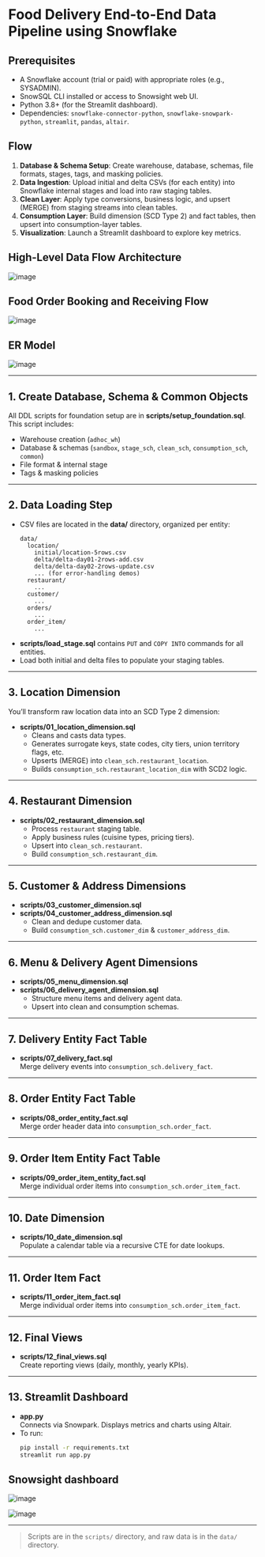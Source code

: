 # Food Delivery End-to-End Data Pipeline using Snowflake

## Prerequisites
- A Snowflake account (trial or paid) with appropriate roles (e.g., SYSADMIN).
- SnowSQL CLI installed or access to Snowsight web UI.
- Python 3.8+ (for the Streamlit dashboard).
- Dependencies: `snowflake-connector-python`, `snowflake-snowpark-python`, `streamlit`, `pandas`, `altair`.

## Flow
1. **Database & Schema Setup**: Create warehouse, database, schemas, file formats, stages, tags, and masking policies.  
2. **Data Ingestion**: Upload initial and delta CSVs (for each entity) into Snowflake internal stages and load into raw staging tables.  
3. **Clean Layer**: Apply type conversions, business logic, and upsert (MERGE) from staging streams into clean tables.  
4. **Consumption Layer**: Build dimension (SCD Type 2) and fact tables, then upsert into consumption-layer tables.  
5. **Visualization**: Launch a Streamlit dashboard to explore key metrics.

## High-Level Data Flow Architecture
![image](https://github.com/user-attachments/assets/5af814ca-9e51-4a41-af2c-7c249f84b7ad)

## Food Order Booking and Receiving Flow
![image](https://github.com/user-attachments/assets/14e5a652-7c7b-4ac3-aff8-5d565f9efdea)

## ER Model
![image](https://github.com/user-attachments/assets/1016538b-2831-41a4-86bf-f69dcdd176c3)


---

## 1. Create Database, Schema & Common Objects
All DDL scripts for foundation setup are in **scripts/setup_foundation.sql**.  
This script includes:
- Warehouse creation (`adhoc_wh`)
- Database & schemas (`sandbox`, `stage_sch`, `clean_sch`, `consumption_sch`, `common`)
- File format & internal stage
- Tags & masking policies

---

## 2. Data Loading Step
- CSV files are located in the **data/** directory, organized per entity:
  ```
  data/
    location/
      initial/location-5rows.csv
      delta/delta-day01-2rows-add.csv
      delta/delta-day02-2rows-update.csv
      ... (for error-handling demos)
    restaurant/
      ...
    customer/
      ...
    orders/
      ...
    order_item/
      ...
  ```
- **scripts/load_stage.sql** contains `PUT` and `COPY INTO` commands for all entities.
- Load both initial and delta files to populate your staging tables.

---

## 3. Location Dimension
You’ll transform raw location data into an SCD Type 2 dimension:
- **scripts/01_location_dimension.sql**  
  - Cleans and casts data types.
  - Generates surrogate keys, state codes, city tiers, union territory flags, etc.
  - Upserts (MERGE) into `clean_sch.restaurant_location`.
  - Builds `consumption_sch.restaurant_location_dim` with SCD2 logic.

---

## 4. Restaurant Dimension
- **scripts/02_restaurant_dimension.sql**  
  - Process `restaurant` staging table.
  - Apply business rules (cuisine types, pricing tiers).
  - Upsert into `clean_sch.restaurant`.
  - Build `consumption_sch.restaurant_dim`.

---

## 5. Customer & Address Dimensions
- **scripts/03_customer_dimension.sql**  
- **scripts/04_customer_address_dimension.sql**  
  - Clean and dedupe customer data.
  - Build `consumption_sch.customer_dim` & `customer_address_dim`.

---

## 6. Menu & Delivery Agent Dimensions
- **scripts/05_menu_dimension.sql**  
- **scripts/06_delivery_agent_dimension.sql**  
  - Structure menu items and delivery agent data.
  - Upsert into clean and consumption schemas.

---

## 7. Delivery Entity Fact Table
- **scripts/07_delivery_fact.sql**  
  Merge delivery events into `consumption_sch.delivery_fact`.

---

## 8. Order Entity Fact Table
- **scripts/08_order_entity_fact.sql**  
  Merge order header data into `consumption_sch.order_fact`.

---

## 9. Order Item Entity Fact Table
- **scripts/09_order_item_entity_fact.sql**  
  Merge individual order items into `consumption_sch.order_item_fact`.


---

## 10. Date Dimension
- **scripts/10_date_dimension.sql**  
  Populate a calendar table via a recursive CTE for date lookups.
  

---

## 11. Order Item Fact
- **scripts/11_order_item_fact.sql**  
  Merge individual order items into `consumption_sch.order_item_fact`.

---

## 12. Final Views
- **scripts/12_final_views.sql**  
  Create reporting views (daily, monthly, yearly KPIs).

---

## 13. Streamlit Dashboard
- **app.py**  
  Connects via Snowpark.
  Displays metrics and charts using Altair.
- To run:
  ```bash
  pip install -r requirements.txt
  streamlit run app.py
  ```


## Snowsight dashboard

![image](https://github.com/user-attachments/assets/b0c7bcce-3149-4be4-8397-d34d0ad045d5)

![image](https://github.com/user-attachments/assets/05e62dfa-94bb-4dca-b38b-e6c42a4d6cdd)



---

> Scripts are in the `scripts/` directory, and raw data is in the `data/` directory.


